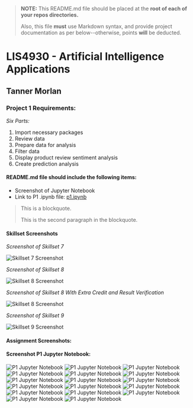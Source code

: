 > **NOTE:** This README.md file should be placed at the **root of each of your repos directories.**
>
>Also, this file **must** use Markdown syntax, and provide project documentation as per below--otherwise, points **will** be deducted.
>

# LIS4930 - Artificial Intelligence Applications

## Tanner Morlan

### Project 1 Requirements:

*Six Parts:*

1. Import necessary packages 
2. Review data
3. Prepare data for analysis
4. Filter data
5. Display product review sentiment analysis
6. Create prediction analysis



#### README.md file should include the following items:

* Screenshot of Jupyter Notebook
* Link to P1 .ipynb file: [p1.ipynb](p1.ipynb "P1 Jupyter Notebook")

> This is a blockquote.
> 
> This is the second paragraph in the blockquote.
>

#### Skillset Screenshots

*Screenshot of Skillset 7*

![Skillset 7 Screenshot](img/skillset_7_pseudo_random_numbers_list_with_validation.png)

*Screenshot of Skillset 8*

![Skillset 8 Screenshot](img/skillset_8_interest_calculator_with_data_validation.png)

*Screenshot of Skillset 8 With Extra Credit and Result Verification*

![Skillset 8 Screenshot](img/skillset_8_interest_calculator_with_data_validation_extra_credit.png)

*Screenshot of Skillset 9*

![Skillset 9 Screenshot](img/skillset_9_guessing_game_with_validation.png)

#### Assignment Screenshots:

#### Screenshot P1 Jupyter Notebook:

![P1 Jupyter Notebook](img/p1_jupyter_notebook_1.png "P1 Jupyter Notebook")
![P1 Jupyter Notebook](img/p1_jupyter_notebook_2.png "P1 Jupyter Notebook")
![P1 Jupyter Notebook](img/p1_jupyter_notebook_3.png "P1 Jupyter Notebook")
![P1 Jupyter Notebook](img/p1_jupyter_notebook_4.png "P1 Jupyter Notebook")
![P1 Jupyter Notebook](img/p1_jupyter_notebook_5.png "P1 Jupyter Notebook")
![P1 Jupyter Notebook](img/p1_jupyter_notebook_6.png "P1 Jupyter Notebook")
![P1 Jupyter Notebook](img/p1_jupyter_notebook_7.png "P1 Jupyter Notebook")
![P1 Jupyter Notebook](img/p1_jupyter_notebook_8.png "P1 Jupyter Notebook")
![P1 Jupyter Notebook](img/p1_jupyter_notebook_9.png "P1 Jupyter Notebook")
![P1 Jupyter Notebook](img/p1_jupyter_notebook_10.png "P1 Jupyter Notebook")
![P1 Jupyter Notebook](img/p1_jupyter_notebook_11.png "P1 Jupyter Notebook")
![P1 Jupyter Notebook](img/p1_jupyter_notebook_12.png "P1 Jupyter Notebook")
![P1 Jupyter Notebook](img/p1_jupyter_notebook_13.png "P1 Jupyter Notebook")
![P1 Jupyter Notebook](img/p1_jupyter_notebook_14.png "P1 Jupyter Notebook")
![P1 Jupyter Notebook](img/p1_jupyter_notebook_15.png "P1 Jupyter Notebook")
![P1 Jupyter Notebook](img/p1_jupyter_notebook_16.png "P1 Jupyter Notebook")
![P1 Jupyter Notebook](img/p1_jupyter_notebook_17.png "P1 Jupyter Notebook")